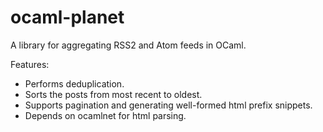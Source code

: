 # ocaml-planet

A library for aggregating RSS2 and Atom feeds in OCaml.

Features:

* Performs deduplication.
* Sorts the posts from most recent to oldest.
* Supports pagination and generating well-formed html prefix snippets.
* Depends on ocamlnet for html parsing.
